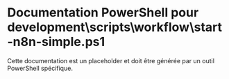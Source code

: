 # Documentation PowerShell pour development\scripts\workflow\start-n8n-simple.ps1

Cette documentation est un placeholder et doit être générée par un outil PowerShell spécifique.

